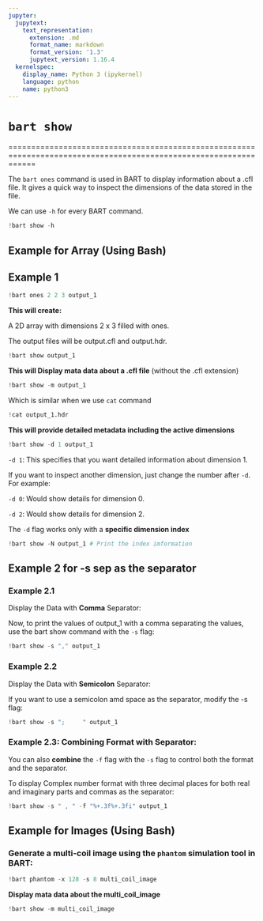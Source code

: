 ```yaml
---
jupyter:
  jupytext:
    text_representation:
      extension: .md
      format_name: markdown
      format_version: '1.3'
      jupytext_version: 1.16.4
  kernelspec:
    display_name: Python 3 (ipykernel)
    language: python
    name: python3
---
```


# `bart show`

==================================================================================================================

The `bart ones` command is used in BART to display information about a .cfl file. It gives a quick way to inspect the dimensions of the data stored in the file.

We can use `-h` for every BART command.

```python
!bart show -h
```

## Example for Array (Using Bash)


## Example 1

```python
!bart ones 2 2 3 output_1
```

**This will create:**

A 2D array with dimensions 2 x 3 filled with ones.

The output files will be output.cfl and output.hdr.

```python
!bart show output_1 
```

 **This will Display mata data about a .cfl file** (without the .cfl extension)

```python
!bart show -m output_1 
```

Which is similar when we use `cat` command

```python
!cat output_1.hdr
```

**This will provide detailed metadata including the active dimensions**

```python
!bart show -d 1 output_1
```

`-d 1`: This specifies that you want detailed information about dimension 1.

If you want to inspect another dimension, just change the number after `-d`. For example:

`-d 0`: Would show details for dimension 0.

`-d 2`: Would show details for dimension 2.

The `-d` flag works only with a **specific dimension index**

```python
!bart show -N output_1 # Print the index imformation
```

## Example 2 for -s sep as the separator

### Example 2.1

Display the Data with **Comma** Separator:

Now, to print the values of output_1 with a comma separating the values, use the bart show command with the `-s` flag:

```python
!bart show -s "," output_1
```

### Example 2.2

Display the Data with **Semicolon** Separator:

If you want to use a semicolon amd space as the separator, modify the -s flag:

```python
!bart show -s ";     " output_1
```

### Example 2.3:  Combining Format with Separator:

You can also **combine** the `-f` flag with the `-s` flag to control both the format and the separator.

To display Complex number format with three decimal places for both real and imaginary parts and commas as the separator:

```python
!bart show -s " , " -f "%+.3f%+.3fi" output_1
```

## Example for Images (Using Bash)


### Generate a multi-coil image using the `phantom` simulation tool in BART:

```python
!bart phantom -x 128 -s 8 multi_coil_image
```

 **Display mata data about the multi_coil_image**

```python
!bart show -m multi_coil_image
```

```python

```
